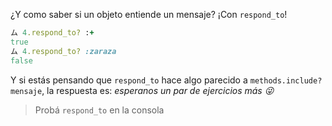 ¿Y como saber si un objeto entiende un mensaje? ¡Con `respond_to`!

```ruby
ム 4.respond_to? :+
true
ム 4.respond_to? :zaraza
false
```

Y si estás pensando que `respond_to` hace algo parecido a `methods.include? mensaje`, la respuesta es:  _esperanos un par de ejercicios más :stuck_out_tongue_winking_eye:_

> Probá `respond_to` en la consola